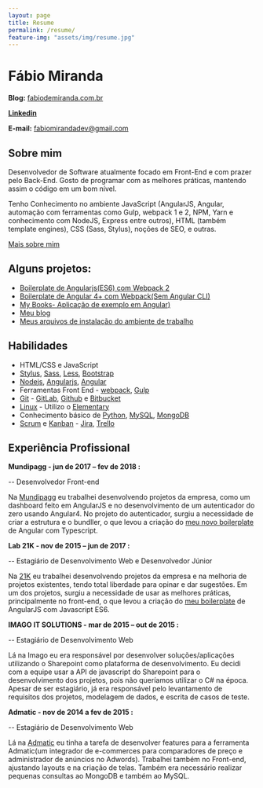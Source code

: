```yaml
---
layout: page
title: Resume
permalink: /resume/
feature-img: "assets/img/resume.jpg"
---
```


# Fábio Miranda

**Blog:** [fabiodemiranda.com.br](https://fabiodemiranda.com.br)

**[Linkedin](https://www.linkedin.com/in/fabiomirandasilva/)**

**E-mail:** fabiomirandadev@gmail.com

## Sobre mim

Desenvolvedor de Software atualmente focado em Front-End e com prazer pelo Back-End. Gosto de programar com as melhores práticas, mantendo assim o código em um bom nível.

Tenho Conhecimento no ambiente JavaScript (AngularJS, Angular,  automação com ferramentas como Gulp, webpack 1 e 2, NPM, Yarn e conhecimento com NodeJS, Express entre outros), HTML (também template engines), CSS (Sass, Stylus), noções de SEO, e outras.

[Mais sobre mim](https://fabiodemiranda.com.br/about/)

## Alguns projetos:

- [Boilerplate de Angularjs(ES6) com Webpack 2](https://github.com/fabiomirandaa/boilerplate-angular-es2015)
- [Boilerplate de Angular 4+ com Webpack(Sem Angular CLI)](https://github.com/fabiomirandaa/Angular4-boilerplate-webpack2)
- [My Books- Aplicação de exemplo em Angular)](https://github.com/fabiomirandaa/my-books)
- [Meu blog](https://github.com/fabiomirandaa/fabiomirandaa.github.io)
- [Meus arquivos de instalação do ambiente de trabalho](https://github.com/fabiomirandaa/my-helpers)

## Habilidades

* HTML/CSS e JavaScript
* [Stylus](https://learnboost.github.io/stylus/), [Sass](http://sass-lang.com/), [Less](http://lesscss.org/), [Bootstrap](http://getbootstrap.com/)
* [Nodejs](https://nodejs.org/en/), [Angularjs](https://angularjs.org/), [Angular](https://angular.io/)
* Ferramentas Front End - [webpack](https://webpack.github.io/), [Gulp](http://gulpjs.com/)
* [Git](https://git-scm.com/) - [GitLab](https://about.gitlab.com/), [Github](https://github.com) e [Bitbucket](https://bitbucket.org/)
* [Linux](http://www.linuxfoundation.org/what-is-linux) - Utilizo o [Elementary](https://elementary.io/pt_BR/)
* Conhecimento básico de [Python](http://wiki.python.org.br/), [MySQL](https://www.mysql.com/), [MongoDB](https://www.mongodb.org/)
* [Scrum](https://www.scrum.org/) e [Kanban](http://kanbanblog.com/explained/) - [Jira](https://www.atlassian.com/software/jira), [Trello](https://trello.com/)


## Experiência Profissional

**Mundipagg - jun de 2017 – fev de 2018 :**

-- Desenvolvedor Front-end 

Na [Mundipagg](https://www.mundipagg.com/) eu trabalhei desenvolvendo projetos da empresa, como um dashboard feito em AngularJS e no desenvolvimento de um autenticador do zero usando Angular4. No projeto do autenticador, surgiu a necessidade de criar a estrutura e o bundller,  o que levou a criação do [meu novo boilerplate](https://github.com/fabiomirandaa/Angular4-boilerplate-webpack2) de Angular com Typescript.

**Lab 21K - nov de 2015 – jun de 2017 :**

-- Estagiário de Desenvolvimento Web e Desenvolvedor Júnior 

Na [21K](https://www.lab21k.com.br/) eu trabalhei desenvolvendo projetos da empresa e na melhoria de projetos existentes, tendo total liberdade para opinar e dar sugestões. Em um dos projetos, surgiu a necessidade de usar as melhores práticas, principalmente no front-end, o que levou a criação do [meu boilerplate](https://github.com/fabiomirandaa/boilerplate-angular-es6-webpack2) de AngularJS com Javascript ES6.

 **IMAGO IT SOLUTIONS - mar de 2015 – out de 2015 :**

-- Estagiário de Desenvolvimento Web

Lá na Imago eu era responsável por desenvolver soluções/aplicações utilizando o Sharepoint como plataforma de desenvolvimento. Eu decidi com a equipe usar a API de javascript do Sharepoint para o desenvolvimento dos projetos, pois não queríamos utilizar o C# na época. Apesar de ser estagiário, já era responsável pelo levantamento de requisitos dos projetos, modelagem de dados, e escrita de casos de teste.  

**Admatic - nov de 2014 a fev de 2015 :**

-- Estagiário de Desenvolvimento Web

 Lá na [Admatic](https://www.admatic.com.br/) eu tinha a tarefa de desenvolver features para a ferramenta Admatic(um integrador de e-commerces para comparadores de preço e administrador de anúncios no Adwords). Trabalhei também no Front-end, ajustando layouts e na criação de telas. Também era necessário realizar pequenas consultas ao MongoDB e também ao MySQL.